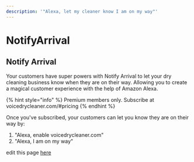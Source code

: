 ```yaml
---
description: '"Alexa, let my cleaner know I am on my way"'
---
```


# NotifyArrival

## Notify Arrival

Your customers have super powers with Notify Arrival to let your dry cleaning business know when they are on their way. Allowing you to create a magical customer experience with the help of Amazon Alexa.

{% hint style="info" %}
 Premium members only. Subscribe at voicedrycleaner.com/\#pricing 
{% endhint %}

Once you've subscribed, your customers can let you know they are on their way by:

1. "Alexa, enable voicedrycleaner.com"
2. "Alexa, I am on my way"

edit this page [here](https://github.com/VoiceFirstTech/voicefirsttech.com/edit/master/notifyarrival.md)



